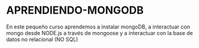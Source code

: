 # APRENDIENDO-MONGODB
En este pequeño curso aprendemos a instalar mongoDB, a interactuar con mongo desde NODE.js a través de mongoose y a interactuar con la base de datos no relacional (NO SQL)
